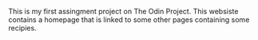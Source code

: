 This is my first assingment project on The Odin Project.
This websiste contains a homepage that is linked to some other pages containing some recipies.